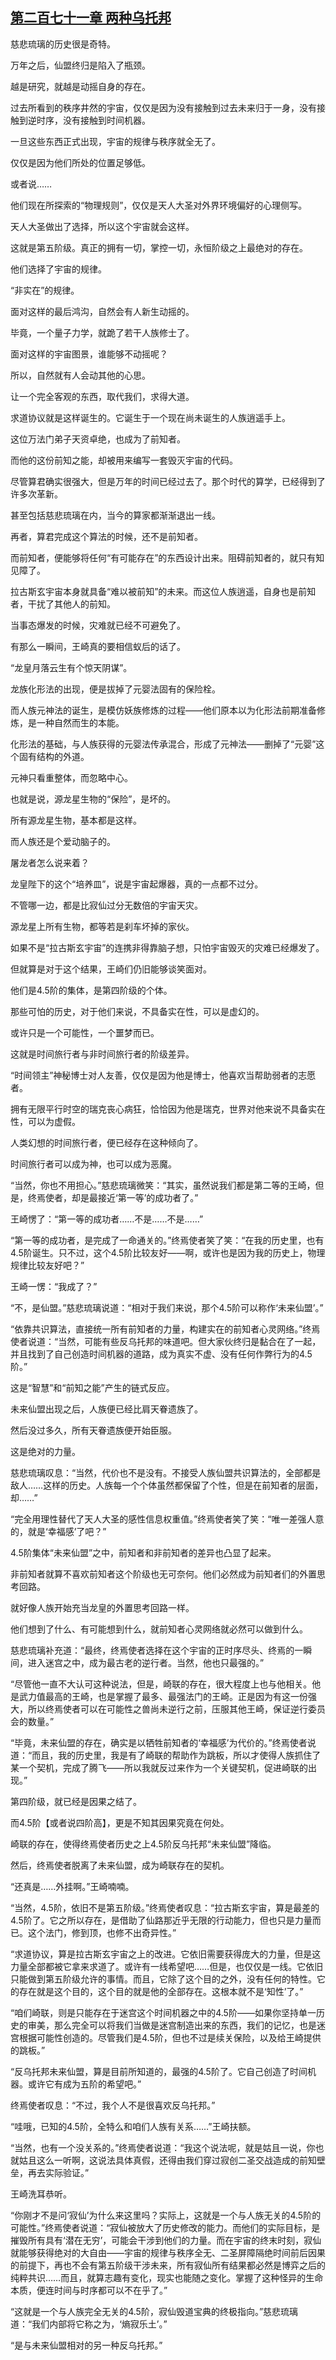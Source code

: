 ## [第二百七十一章 两种乌托邦](https://www.xxbiquge.com/11_11207/9245592.html)


  慈悲琉璃的历史很是奇特。

  万年之后，仙盟终归是陷入了瓶颈。

  越是研究，就越是动摇自身的存在。

  过去所看到的秩序井然的宇宙，仅仅是因为没有接触到过去未来归于一身，没有接触到逆时序，没有接触到时间机器。

  一旦这些东西正式出现，宇宙的规律与秩序就全无了。

  仅仅是因为他们所处的位置足够低。

  或者说……

  他们现在所探索的“物理规则”，仅仅是天人大圣对外界环境偏好的心理侧写。

  天人大圣做出了选择，所以这个宇宙就会这样。

  这就是第五阶级。真正的拥有一切，掌控一切，永恒阶级之上最绝对的存在。

  他们选择了宇宙的规律。

  “非实在”的规律。

  面对这样的最后鸿沟，自然会有人新生动摇的。

  毕竟，一个量子力学，就跪了若干人族修士了。

  面对这样的宇宙图景，谁能够不动摇呢？

  所以，自然就有人会动其他的心思。

  让一个完全客观的东西，取代我们，求得大道。

  求道协议就是这样诞生的。它诞生于一个现在尚未诞生的人族逍遥手上。

  这位万法门弟子天资卓绝，也成为了前知者。

  而他的这份前知之能，却被用来编写一套毁灭宇宙的代码。

  尽管算君确实很强大，但是万年的时间已经过去了。那个时代的算学，已经得到了许多次革新。

  甚至包括慈悲琉璃在内，当今的算家都渐渐退出一线。

  再者，算君完成这个算法的时候，还不是前知者。

  而前知者，便能够将任何“有可能存在”的东西设计出来。阻碍前知者的，就只有知见障了。

  拉古斯玄宇宙本身就具备“难以被前知”的未来。而这位人族逍遥，自身也是前知者，干扰了其他人的前知。

  当事态爆发的时候，灾难就已经不可避免了。

  有那么一瞬间，王崎真的要相信蚁后的话了。

  “龙皇月落云生有个惊天阴谋”。

  龙族化形法的出现，便是拔掉了元婴法固有的保险栓。

  而人族元神法的诞生，是模仿妖族修炼的过程——他们原本以为化形法前期准备修炼，是一种自然而生的本能。

  化形法的基础，与人族获得的元婴法传承混合，形成了元神法——删掉了“元婴”这个固有结构的外道。

  元神只看重整体，而忽略中心。

  也就是说，源龙星生物的“保险”，是坏的。

  所有源龙星生物，基本都是这样。

  而人族还是个爱动脑子的。

  屠龙者怎么说来着？

  龙皇陛下的这个“培养皿”，说是宇宙起爆器，真的一点都不过分。

  不管哪一边，都是比寂仙过分无数倍的宇宙天灾。

  源龙星上所有生物，都等若是刹车坏掉的家伙。

  如果不是“拉古斯玄宇宙”的连携非得靠脑子想，只怕宇宙毁灭的灾难已经爆发了。

  但就算是对于这个结果，王崎们仍旧能够谈笑面对。

  他们是4.5阶的集体，是第四阶级的个体。

  那些可怕的历史，对于他们来说，不具备实在性，可以是虚幻的。

  或许只是一个可能性，一个噩梦而已。

  这就是时间旅行者与非时间旅行者的阶级差异。

  “时间领主”神秘博士对人友善，仅仅是因为他是博士，他喜欢当帮助弱者的志愿者。

  拥有无限平行时空的瑞克丧心病狂，恰恰因为他是瑞克，世界对他来说不具备实在性，可以为虚假。

  人类幻想的时间旅行者，便已经存在这种倾向了。

  时间旅行者可以成为神，也可以成为恶魔。

  “当然，你也不用担心。”慈悲琉璃微笑：“其实，虽然说我们都是第二等的王崎，但是，终焉使者，却是最接近‘第一等’的成功者了。”

  王崎愣了：“第一等的成功者……不是……不是……”

  “第一等的成功者，是完成了一命通关的。”终焉使者笑了笑：“在我的历史里，也有4.5阶诞生。只不过，这个4.5阶比较友好——啊，或许也是因为我的历史上，物理规律比较友好吧？”

  王崎一愣：“我成了？”

  “不，是仙盟。”慈悲琉璃说道：“相对于我们来说，那个4.5阶可以称作‘未来仙盟’。”

  “依靠共识算法，直接统一所有前知者的力量，构建实在的前知者心灵网络。”终焉使者说道：“当然，可能有些反乌托邦的味道吧。但大家伙终归是黏合在了一起，并且找到了自己创造时间机器的道路，成为真实不虚、没有任何作弊行为的4.5阶。”

  这是“智慧”和“前知之能”产生的链式反应。

  未来仙盟出现之后，人族便已经比肩天眷遗族了。

  然后没过多久，所有天眷遗族便开始臣服。

  这是绝对的力量。

  慈悲琉璃叹息：“当然，代价也不是没有。不接受人族仙盟共识算法的，全部都是敌人……这样的历史。人族每一个个体虽然都保留了个性，但是在前知者的层面，却……”

  “完全用理性替代了天人大圣的感性信息权重值。”终焉使者笑了笑：“唯一差强人意的，就是‘幸福感’了吧？”

  4.5阶集体“未来仙盟”之中，前知者和非前知者的差异也凸显了起来。

  非前知者就算不喜欢前知者这个阶级也无可奈何。他们必然成为前知者们的外置思考回路。

  就好像人族开始充当龙皇的外置思考回路一样。

  他们想到了什么、有可能想到什么，就前知者心灵网络就必然可以做到什么。

  慈悲琉璃补充道：“最终，终焉使者选择在这个宇宙的正时序尽头、终焉的一瞬间，进入迷宫之中，成为最古老的逆行者。当然，他也只最强的。”

  “尽管他一直不大认可这种说法，但是，崎联的存在，很大程度上也与他相关。他是武力值最高的王崎，也是掌握了最多、最强法门的王崎。正是因为有这一份强大，所以终焉使者可以在可能性之兽尚未逆行之前，压服其他王崎，保证逆行委员会的数量。”

  “毕竟，未来仙盟的存在，确实是以牺牲前知者的‘幸福感’为代价的。”终焉使者说道：“而且，我的历史里，我是有了崎联的帮助作为跳板，所以才使得人族抓住了某一个契机，完成了腾飞——所以我就反过来作为一个关键契机，促进崎联的出现。”

  第四阶级，就已经是因果之结了。

  而4.5阶【或者说四阶高】，更是不知其因果究竟在何处。

  崎联的存在，使得终焉使者历史之上4.5阶反乌托邦“未来仙盟”降临。

  然后，终焉使者脱离了未来仙盟，成为崎联存在的契机。

  “还真是……外挂啊。”王崎喃喃。

  “当然，4.5阶，依旧不是第五阶级。”终焉使者叹息：“拉古斯玄宇宙，算是最差的4.5阶了。它之所以存在，是借助了仙路那近乎无限的行动能力，但也只是力量而已。这个法门，修到顶，也修不出奇异性。”

  “求道协议，算是拉古斯玄宇宙之上的改进。它依旧需要获得庞大的力量，但是这力量全部都被它拿来求道了。或许有一线希望吧……但是，也仅仅是一线。它依旧只能做到第五阶级允许的事情。而且，它除了这个目的之外，没有任何的特性。它的存在就是这个目的，这个目的就是他的全部存在。这根本就不是‘知性’了。”

  “咱们崎联，则是只能存在于迷宫这个时间机器之中的4.5阶——如果你坚持单一历史的审美，那么完全可以将我们当做是迷宫制造出来的东西，我们的记忆，也是迷宫根据可能性创造的。尽管我们是4.5阶，但也不过是续关保险，以及给王崎提供的跳板。”

  “反乌托邦未来仙盟，算是目前所知道的，最强的4.5阶了。它自己创造了时间机器。或许它有成为五阶的希望吧。”

  终焉使者叹息：“不过，我个人不是很喜欢反乌托邦。”

  “哇哦，已知的4.5阶，全特么和咱们人族有关系……”王崎扶额。

  “当然，也有一个没关系的。”终焉使者说道：“我这个说法呢，就是姑且一说，你也就姑且这么一听啊，这说法具体真假，还得由我们穿过寂创二圣交战造成的前知壁垒，再去实际验证。”

  王崎洗耳恭听。

  “你刚才不是问‘寂仙’为什么来这里吗？实际上，这就是一个与人族无关的4.5阶的可能性。”终焉使者说道：“寂仙被放大了历史修改的能力。而他们的实际目标，是摧毁所有具有‘潜在无穷’，可能会干涉到他们的力量。而在宇宙的终末时刻，寂仙就能够获得绝对的大自由——宇宙的规律与秩序全无、二圣屏障隔绝时间前后因果的前提下，再也不会有第五阶级干涉未来，所有寂仙所有结果都必然是博弈之后的纯粹共识……而且，就算志趣有变化，现实也能随之变化。掌握了这种怪异的生命本质，便连时间与时序都可以不在乎了。”

  “这就是一个与人族完全无关的4.5阶，寂仙毁道宝典的终极指向。”慈悲琉璃道：“我们内部将它称之为，‘熵寂乐土’。”

  “是与未来仙盟相对的另一种反乌托邦。”
